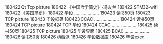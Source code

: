 180422  Qt Tcp picture
180422  《中国哲学简史》-冯友兰
180422  STM32-wifi
180422  《美国简史》
180422  毕设
....................
180423  读书50页
180423  TCP picture
180423  毕设框架
180423  CCAC
....................
180424  读书50页
180424  TCP picture
180424  TCP 毕设
180424  CCAC
....................
180425  读书50页
180425  TCP picture
180425  毕设界面
180425  BCAC
....................
180426  读书50页
180426  树莓派
180426  毕设数据库
180426  毕设exec
